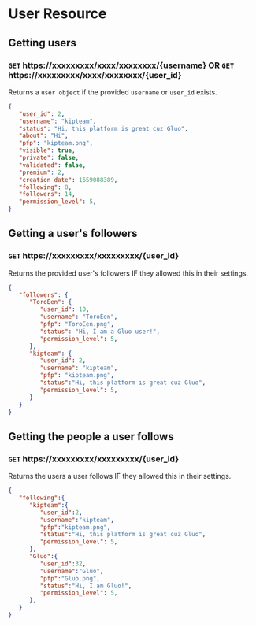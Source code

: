 # User Resource
## Getting users 
### `GET` https://xxxxxxxxx/xxxx/xxxxxxxx/{username} OR `GET` https://xxxxxxxxx/xxxx/xxxxxxxx/{user_id}
Returns a `user object` if the provided `username` or `user_id` exists.
```json
{
   "user_id": 2,
   "username": "kipteam",
   "status": "Hi, this platform is great cuz Gluo",
   "about": "Hi",
   "pfp": "kipteam.png",
   "visible": true,
   "private": false,
   "validated": false,
   "premium": 2,
   "creation_date": 1659088389,
   "following": 8,
   "followers": 14,
   "permission_level": 5,
}
```

## Getting a user's followers
### `GET` https://xxxxxxxxx/xxxxxxxxx/{user_id}
Returns the provided user's followers IF they allowed this in their settings.
```json
{
   "followers": {
      "ToroEen": {
         "user_id": 10,
         "username": "ToroEen",
         "pfp": "ToroEen.png",
         "status": "Hi, I am a Gluo user!",
         "permission_level": 5,
      },
      "kipteam": {
         "user_id": 2,
         "username": "kipteam",
         "pfp": "kipteam.png",
         "status":"Hi, this platform is great cuz Gluo",
         "permission_level": 5,
      }
   }
}
```

## Getting the people a user follows
### `GET` https://xxxxxxxxx/xxxxxxxxx/{user_id}
Returns the users a user follows IF they allowed this in their settings.
```json
{
   "following":{
      "kipteam":{
         "user_id":2,
         "username":"kipteam",
         "pfp":"kipteam.png",
         "status":"Hi, this platform is great cuz Gluo",
         "permission_level": 5,
      },
      "Gluo":{
         "user_id":32,
         "username":"Gluo",
         "pfp":"Gluo.png",
         "status":"Hi, I am Gluo!",
         "permission_level": 5,
      },
   }
}
```